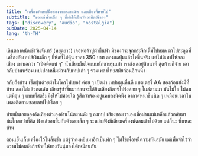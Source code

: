 ```yaml
---
title: "เครื่องอัดเทปมือสองจากตลาดนัด และเสียงที่หายไป"
subtitle: "ของเก่าชิ้นเล็ก ๆ ที่ทำให้เย็นวันอาทิตย์ช้าลง"
tags: ["discovery", "audio", "nostalgia"]
pubDate: 2025-04-14
lang: 'th-TH'
---
```


เดินตลาดนัดเช้าวันจันทร์ (หยุดยาว) เจอพ่อค้าปูผ้าผืนฟ้า มีของกระจุกกระจิกเต็มไปหมด ตาไปสะดุดที่เครื่องอัดเทปสีเงินเล็ก ๆ ยี่ห้อที่ไม่คุ้น ราคา 350 บาท ลองกดปุ่มแล้วไฟขึ้นจริง แต่ไม่มีเทปให้ลองเสียง เขาบอกว่า “เปิดติดแน่ ๆ” น้ำเสียงมั่นใจแบบนักขายรุ่นเก๋า เราลังเลอยู่สิบนาที สุดท้ายก็จ่าย เอากลับบ้านพร้อมเทปเปล่าหนึ่งม้วนกับเทปเก่า ๆ รวมเพลงไทยสมัยก่อนอีกหนึ่ง

กลับถึงบ้าน เช็ดฝุ่นด้วยผ้าไมโครไฟเบอร์ ค่อย ๆ เปิดฝา เทปหมุนลื่นดี แบตเตอรี่ AA สองก้อนยังมีที่บ้าน ลองใส่แล้วกดเล่น เสียงซู่ซ่าขึ้นมาก่อนจะได้ยินเสียงกีตาร์โปร่งค่อย ๆ โผล่ตามมา มันไม่ใส ไม่คม แต่มีอุ่น ๆ แบบที่สตรีมมิ่งให้ไม่ค่อยได้ รู้สึกว่าห้องอยู่แคบลงนิดนึง อากาศหนาขึ้นนิด ๆ เหมือนเวลาในเพลงติดตามขอบเทปไปเรื่อย ๆ

บ่ายนั้นเลยลองอัดเสียงตัวเองอ่านโน้ตงานดัง ๆ ลงเทป เสียงของเราเองเมื่อผ่านแม่เหล็กแล้วกลับมา มันไกลกว่าที่คิด ฟังแล้วอมยิ้มกับตัวเองเล็ก ๆ ระหว่างฟังมีเสียงเครื่องพัดลมเข้าไปด้วย แต่ก็นะ นี่แหละบ้าน

ตอนเย็นเก็บเครื่องไว้ในลิ้นชัก แต่รู้ว่าคงหยิบมาอีกเป็นพัก ๆ ไม่ใช่เพื่อหนีความทันสมัย แค่เพื่อจำไว้ว่าความไม่คมชัดก้อช่วยให้บางวันนุ่มลงได้เหมือนกัน


